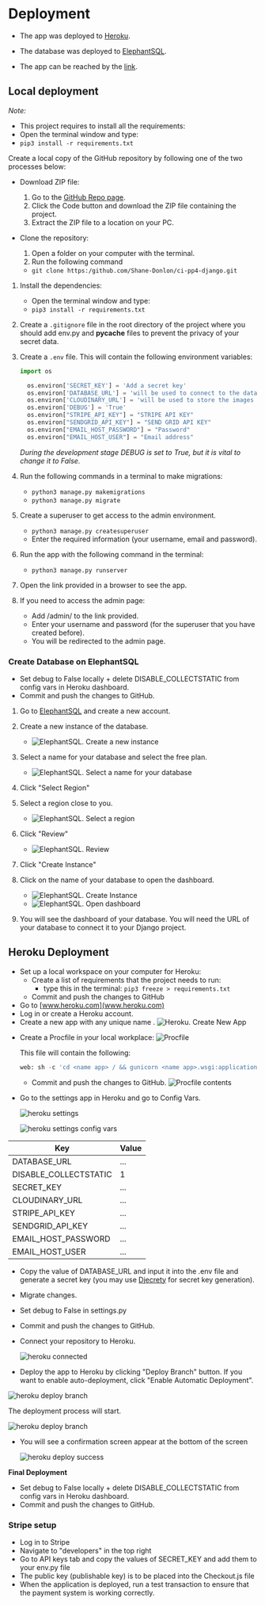 # Deployment

- The app was deployed to [Heroku](https:/www.heroku.com/).
- The database was deployed to [ElephantSQL](https:/www.elephantsql.com/).

- The app can be reached by the [link](https:/ci-sd-pp4-swarms-ie-54c976de26c1.herokuapp.com/).

## Local deployment

_Note:_

- This project requires to install all the requirements:
- Open the terminal window and type:
- `pip3 install -r requirements.txt`

Create a local copy of the GitHub repository by following one of the two processes below:

- Download ZIP file:

  1. Go to the [GitHub Repo page](https:/github.com/Shane-Donlon/ci-pp4-django).
  1. Click the Code button and download the ZIP file containing the project.
  1. Extract the ZIP file to a location on your PC.

- Clone the repository:
  1. Open a folder on your computer with the terminal.
  1. Run the following command
  - `git clone https:/github.com/Shane-Donlon/ci-pp4-django.git`

1. Install the dependencies:

   - Open the terminal window and type:
   - `pip3 install -r requirements.txt`

1. Create a `.gitignore` file in the root directory of the project where you should add env.py and **pycache** files to prevent the privacy of your secret data.

1. Create a `.env` file. This will contain the following environment variables:

   ```python
   import os

     os.environ['SECRET_KEY'] = 'Add a secret key'
     os.environ['DATABASE_URL'] = 'will be used to connect to the database'
     os.environ['CLOUDINARY_URL'] = 'will be used to store the images on report upload'
     os.environ['DEBUG'] = 'True'
     os.environ["STRIPE_API_KEY"] = "STRIPE API KEY"
     os.environ["SENDGRID_API_KEY"] = "SEND GRID API KEY"
     os.environ["EMAIL_HOST_PASSWORD"] = "Password"
     os.environ["EMAIL_HOST_USER"] = "Email address"

   ```

   _During the development stage DEBUG is set to True, but it is vital to change it to False._

1. Run the following commands in a terminal to make migrations:
   - `python3 manage.py makemigrations`
   - `python3 manage.py migrate`
1. Create a superuser to get access to the admin environment.
   - `python3 manage.py createsuperuser`
   - Enter the required information (your username, email and password).
1. Run the app with the following command in the terminal:
   - `python3 manage.py runserver`
1. Open the link provided in a browser to see the app.

1. If you need to access the admin page:
   - Add /admin/ to the link provided.
   - Enter your username and password (for the superuser that you have created before).
   - You will be redirected to the admin page.

### Create Database on ElephantSQL

- Set debug to False locally + delete DISABLE_COLLECTSTATIC from config vars in Heroku dashboard.
- Commit and push the changes to GitHub.

1. Go to [ElephantSQL](https:/www.elephantsql.com/) and create a new account.

2. Create a new instance of the database.

   - ![ElephantSQL. Create a new instance](documentation/assets/sql-create-new.jpg)

3. Select a name for your database and select the free plan.

   - ![ElephantSQL. Select a name for your database](documentation/assets/sql-tiny-turtle.jpg)

4. Click "Select Region"

5. Select a region close to you.

   - ![ElephantSQL. Select a region](documentation/assets/sql-region.jpg)

6. Click "Review"

   - ![ElephantSQL. Review](documentation/assets/review.jpg)

7. Click "Create Instance"

8. Click on the name of your database to open the dashboard.

   - ![ElephantSQL. Create Instance](documentation/assets/sql-create-insance.jpg)
   - ![ElephantSQL. Open dashboard](documentation/assets/sql-instance-enter-name-here.jpg)

9. You will see the dashboard of your database. You will need the URL of your database to connect it to your Django project.

## Heroku Deployment

- Set up a local workspace on your computer for Heroku:
  - Create a list of requirements that the project needs to run:
    - type this in the terminal: `pip3 freeze > requirements.txt`
  - Commit and push the changes to GitHub
- Go to [www.heroku.com](www.heroku.com)
- Log in or create a Heroku account.
- Create a new app with any unique name <name app>.
  ![Heroku. Create New App](documentation/assets/heroku-new.jpg)

* Create a Procfile in your local workplace:
  ![Procfile](documentation/assets/procfile.jpg)

  This file will contain the following:

  ```python
  web: sh -c 'cd <name app> / && gunicorn <name app>.wsgi:application'
  ```

  - Commit and push the changes to GitHub.
    ![Procfile contents](documentation/assets/procfile-contents.jpg)

* Go to the settings app in Heroku and go to Config Vars.

  ![heroku settings](documentation/assets/heroku-settings.jpg)

  ![heroku settings config vars](documentation/assets/heroku-settings-config.jpg)

| Key                   | Value |
| --------------------- | ----- |
| DATABASE_URL          | ...   |
| DISABLE_COLLECTSTATIC | 1     |
| SECRET_KEY            | ...   |
| CLOUDINARY_URL        | ...   |
| STRIPE_API_KEY        | ...   |
| SENDGRID_API_KEY      | ...   |
| EMAIL_HOST_PASSWORD   | ...   |
| EMAIL_HOST_USER       | ...   |

- Copy the value of DATABASE_URL and input it into the .env file and generate a secret key (you may use [Djecrety](https:/djecrety.ir/) for secret key generation).

* Migrate changes.
* Set debug to False in settings.py
* Commit and push the changes to GitHub.
* Connect your repository to Heroku.

  ![heroku connected](documentation/assets/heroku-connect.jpg)

* Deploy the app to Heroku by clicking "Deploy Branch" button. If you want to enable auto-deployment, click "Enable Automatic Deployment".

![heroku deploy branch](documentation/assets/heroku-deploy-branch.jpg)

The deployment process will start.

![heroku deploy branch](documentation/assets/heroku-deploy-process.jpg)

- You will see a confirmation screen appear at the bottom of the screen

  ![heroku deploy success](documentation/assets/heroku-deploy-success.jpg)

**Final Deployment**

- Set debug to False locally + delete DISABLE_COLLECTSTATIC from config vars in Heroku dashboard.
- Commit and push the changes to GitHub.

### Stripe setup

- Log in to Stripe
- Navigate to "developers" in the top right
- Go to API keys tab and copy the values of SECRET_KEY and add them to your env.py file
- The public key (publishable key) is to be placed into the Checkout.js file
- When the application is deployed, run a test transaction to ensure that the payment system is working correctly.

